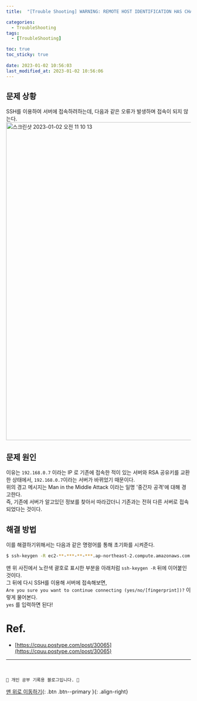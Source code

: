 ```yaml
---
title:  "[Trouble Shooting] WARNING: REMOTE HOST IDENTIFICATION HAS CHANGED! 해결 "

categories:
  - TroubleShooting
tags:
  - [TroubleShooting]

toc: true
toc_sticky: true
 
date: 2023-01-02 10:56:03
last_modified_at: 2023-01-02 10:56:06
---
```


## 문제 상황
SSH를 이용하여 서버에 접속하려하는데, 다음과 같은 오류가 발생하며 접속이 되지 않는다.<br>
<img width="866" alt="스크린샷 2023-01-02 오전 11 10 13" src="https://user-images.githubusercontent.com/59405576/210190888-3d94b15c-5ea3-4ac4-8151-b177908cc31b.png">

## 문제 원인
이유는 `192.168.0.7` 이라는 IP 로 기존에 접속한 적이 있는 서버와 RSA 공유키를 교환한 상태에서, `192.168.0.7`이라는 서버가 바뀌었기 때문이다.<br>
위의 경고 메시지는 Man in the Middle Attack 이라는 일명 '중간자 공격'에 대해 경고한다. <br>
즉, 기존에 서버가 알고있던 정보를 찾아서 따라갔더니 기존과는 전혀 다른 서버로 접속되었다는 것이다.

## 해결 방법
이를 해결하기위해서는 다음과 같은 명령어를 통해 초기화를 시켜준다.<br>
```bash
$ ssh-keygen -R ec2-**-***-**-***.ap-northeast-2.compute.amazonaws.com
```
맨 위 사진에서 노란색 괄호로 표시한 부분을 아래처럼 `ssh-keygen -R` 뒤에 이어붙인 것이다.<br>
그 뒤에 다시 SSH를 이용해 서버에 접속해보면,<br>
`Are you sure you want to continue connecting (yes/no/[fingerprint])?` 이렇게 물어본다.<br>
`yes` 를 입력하면 된다!


# Ref.
- [https://cpuu.postype.com/post/30065](https://cpuu.postype.com/post/30065)



***
<br>

    💛 개인 공부 기록용 블로그입니다. 👻

[맨 위로 이동하기](#){: .btn .btn--primary }{: .align-right}